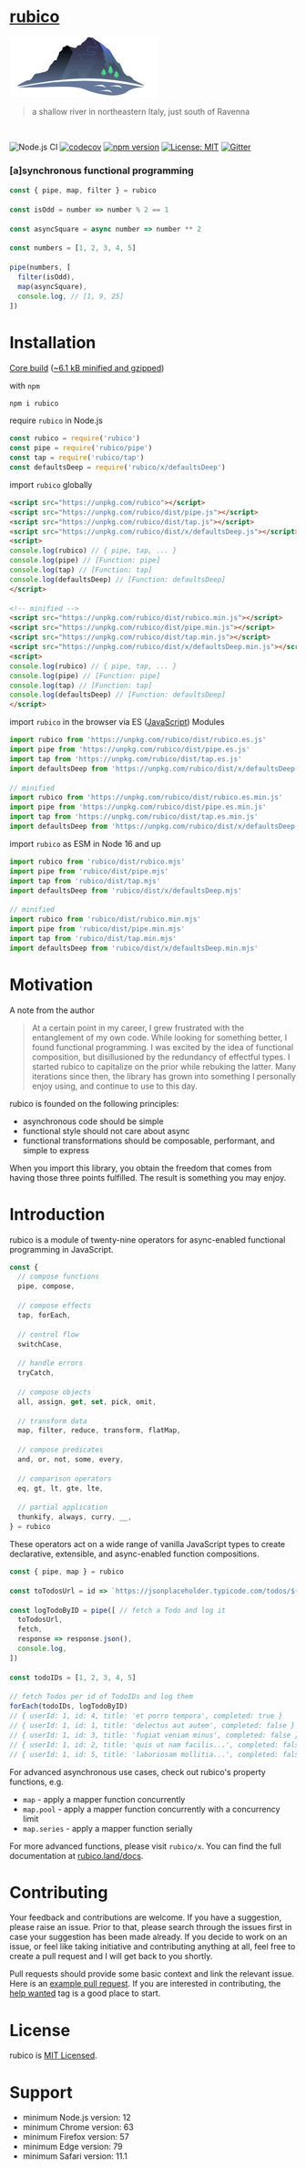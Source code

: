 # [rubico](https://rubico.land/)
![rubico](https://raw.githubusercontent.com/a-synchronous/assets/master/rubico-logo.png)
> a shallow river in northeastern Italy, just south of Ravenna

<br />

![Node.js CI](https://github.com/a-synchronous/rubico/workflows/Node.js%20CI/badge.svg?branch=master)
[![codecov](https://codecov.io/gh/a-synchronous/rubico/branch/master/graph/badge.svg)](https://codecov.io/gh/a-synchronous/rubico)
[![npm version](https://img.shields.io/npm/v/rubico.svg?style=flat)](https://www.npmjs.com/package/rubico)
[![License: MIT](https://img.shields.io/badge/License-MIT-blue.svg)](https://opensource.org/licenses/MIT)
[![Gitter](https://badges.gitter.im/Join_Chat.svg)](https://gitter.im/a-synchronous/rubico)

### [a]synchronous functional programming

```javascript [playground]
const { pipe, map, filter } = rubico

const isOdd = number => number % 2 == 1

const asyncSquare = async number => number ** 2

const numbers = [1, 2, 3, 4, 5]

pipe(numbers, [
  filter(isOdd),
  map(asyncSquare),
  console.log, // [1, 9, 25]
])
```

# Installation
[Core build](https://unpkg.com/rubico/index.js) ([~6.1 kB minified and gzipped](https://unpkg.com/rubico/dist/rubico.min.js))

with `npm`
```bash
npm i rubico
```

require `rubico` in Node.js
```javascript
const rubico = require('rubico')
const pipe = require('rubico/pipe')
const tap = require('rubico/tap')
const defaultsDeep = require('rubico/x/defaultsDeep')
```

import `rubico` globally
```html [htmlmixed]
<script src="https://unpkg.com/rubico"></script>
<script src="https://unpkg.com/rubico/dist/pipe.js"></script>
<script src="https://unpkg.com/rubico/dist/tap.js"></script>
<script src="https://unpkg.com/rubico/dist/x/defaultsDeep.js"></script>
<script>
console.log(rubico) // { pipe, tap, ... }
console.log(pipe) // [Function: pipe]
console.log(tap) // [Function: tap]
console.log(defaultsDeep) // [Function: defaultsDeep]
</script>

<!-- minified -->
<script src="https://unpkg.com/rubico/dist/rubico.min.js"></script>
<script src="https://unpkg.com/rubico/dist/pipe.min.js"></script>
<script src="https://unpkg.com/rubico/dist/tap.min.js"></script>
<script src="https://unpkg.com/rubico/dist/x/defaultsDeep.min.js"></script>
<script>
console.log(rubico) // { pipe, tap, ... }
console.log(pipe) // [Function: pipe]
console.log(tap) // [Function: tap]
console.log(defaultsDeep) // [Function: defaultsDeep]
</script>
```

import `rubico` in the browser via ES ([JavaScript](https://developer.mozilla.org/en-US/docs/Web/JavaScript/Guide/Modules)) Modules
```javascript
import rubico from 'https://unpkg.com/rubico/dist/rubico.es.js'
import pipe from 'https://unpkg.com/rubico/dist/pipe.es.js'
import tap from 'https://unpkg.com/rubico/dist/tap.es.js'
import defaultsDeep from 'https://unpkg.com/rubico/dist/x/defaultsDeep.es.js'

// minified
import rubico from 'https://unpkg.com/rubico/dist/rubico.es.min.js'
import pipe from 'https://unpkg.com/rubico/dist/pipe.es.min.js'
import tap from 'https://unpkg.com/rubico/dist/tap.es.min.js'
import defaultsDeep from 'https://unpkg.com/rubico/dist/x/defaultsDeep.es.min.js'
```

import `rubico` as ESM in Node 16 and up
```javascript
import rubico from 'rubico/dist/rubico.mjs'
import pipe from 'rubico/dist/pipe.mjs'
import tap from 'rubico/dist/tap.mjs'
import defaultsDeep from 'rubico/dist/x/defaultsDeep.mjs'

// minified
import rubico from 'rubico/dist/rubico.min.mjs'
import pipe from 'rubico/dist/pipe.min.mjs'
import tap from 'rubico/dist/tap.min.mjs'
import defaultsDeep from 'rubico/dist/x/defaultsDeep.min.mjs'
```

# Motivation

A note from the author
> At a certain point in my career, I grew frustrated with the entanglement of my own code. While looking for something better, I found functional programming. I was excited by the idea of functional composition, but disillusioned by the redundancy of effectful types. I started rubico to capitalize on the prior while rebuking the latter. Many iterations since then, the library has grown into something I personally enjoy using, and continue to use to this day.

rubico is founded on the following principles:
 * asynchronous code should be simple
 * functional style should not care about async
 * functional transformations should be composable, performant, and simple to express

When you import this library, you obtain the freedom that comes from having those three points fulfilled. The result is something you may enjoy.

# Introduction

rubico is a module of twenty-nine operators for async-enabled functional programming in JavaScript.

```javascript
const {
  // compose functions
  pipe, compose,

  // compose effects
  tap, forEach,

  // control flow
  switchCase,

  // handle errors
  tryCatch,

  // compose objects
  all, assign, get, set, pick, omit,

  // transform data
  map, filter, reduce, transform, flatMap,

  // compose predicates
  and, or, not, some, every,

  // comparison operators
  eq, gt, lt, gte, lte,

  // partial application
  thunkify, always, curry, __,
} = rubico
```

These operators act on a wide range of vanilla JavaScript types to create declarative, extensible, and async-enabled function compositions.

```javascript [playground]
const { pipe, map } = rubico

const toTodosUrl = id => `https://jsonplaceholder.typicode.com/todos/${id}`

const logTodoByID = pipe([ // fetch a Todo and log it
  toTodosUrl,
  fetch,
  response => response.json(),
  console.log,
])

const todoIDs = [1, 2, 3, 4, 5]

// fetch Todos per id of TodoIDs and log them
forEach(todoIDs, logTodoByID)
// { userId: 1, id: 4, title: 'et porro tempora', completed: true }
// { userId: 1, id: 1, title: 'delectus aut autem', completed: false }
// { userId: 1, id: 3, title: 'fugiat veniam minus', completed: false }
// { userId: 1, id: 2, title: 'quis ut nam facilis...', completed: false }
// { userId: 1, id: 5, title: 'laboriosam mollitia...', completed: false }
```

For advanced asynchronous use cases, check out rubico's property functions, e.g.
 * `map` - apply a mapper function concurrently
 * `map.pool` - apply a mapper function concurrently with a concurrency limit
 * `map.series` - apply a mapper function serially

For more advanced functions, please visit `rubico/x`. You can find the full documentation at [rubico.land/docs](https://rubico.land/docs).

# Contributing
Your feedback and contributions are welcome. If you have a suggestion, please raise an issue. Prior to that, please search through the issues first in case your suggestion has been made already. If you decide to work on an issue, or feel like taking initiative and contributing anything at all, feel free to create a pull request and I will get back to you shortly.

Pull requests should provide some basic context and link the relevant issue. Here is an [example pull request](https://github.com/a-synchronous/rubico/pull/12). If you are interested in contributing, the [help wanted](https://github.com/a-synchronous/rubico/issues?q=is%3Aissue+is%3Aopen+label%3A%22help+wanted%22) tag is a good place to start.

# License
rubico is [MIT Licensed](https://github.com/a-synchronous/rubico/blob/master/LICENSE).

# Support
 * minimum Node.js version: 12
 * minimum Chrome version: 63
 * minimum Firefox version: 57
 * minimum Edge version: 79
 * minimum Safari version: 11.1
